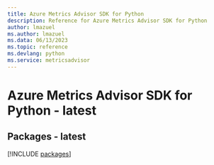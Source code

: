 ```yaml
---
title: Azure Metrics Advisor SDK for Python
description: Reference for Azure Metrics Advisor SDK for Python
author: lmazuel
ms.author: lmazuel
ms.data: 06/13/2023
ms.topic: reference
ms.devlang: python
ms.service: metricsadvisor
---
```

# Azure Metrics Advisor SDK for Python - latest
## Packages - latest
[!INCLUDE [packages](metrics-advisor-index.md)]